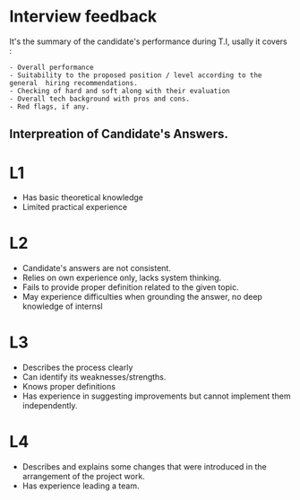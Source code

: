# Interview feedback

It's the summary of the candidate's performance during T.I, usally it covers :

    - Overall performance
    - Suitability to the proposed position / level according to the general  hiring recommendations.
    - Checking of hard and soft along with their evaluation
    - Overall tech background with pros and cons.
    - Red flags, if any.



## Interpreation of Candidate's Answers.

# L1
- Has basic theoretical knowledge 
- Limited practical experience

# L2

- Candidate's answers are not consistent.
- Relies on own experience only, lacks system thinking.
- Fails to provide proper definition related to the given topic.
- May experience difficulties when grounding the answer, no deep knowledge of internsl


# L3
- Describes the process clearly
- Can identify its weaknesses/strengths.
- Knows proper definitions
- Has experience in suggesting improvements but cannot implement them independently.

# L4
- Describes and explains some changes that were introduced in the arrangement of the project work.
- Has experience leading a team.